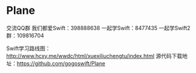 # Plane

交流QQ群
我们都爱Swift：398888638
一起学Swift：8477435
一起学Swift2群：109816704

Swift学习路线图：http://www.hcxy.me/wwdc/html/xuexiliuchengtu/index.html
源代码下载地址：https://github.com/gogoswift/Plane
